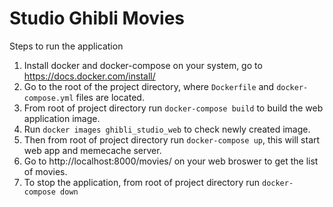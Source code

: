 # Studio Ghibli Movies

Steps to run the application
1. Install docker and docker-compose on your system, go to https://docs.docker.com/install/
2. Go to the root of the project directory, where `Dockerfile` and `docker-compose.yml` files are located.
3. From root of project directory run `docker-compose build` to build the web application image.
4. Run `docker images ghibli_studio_web` to check newly created image.
5. Then from root of project directory run `docker-compose up`, this will start web app and memecache server.
6. Go to http://localhost:8000/movies/ on your web broswer to get the list of movies.
7. To stop the application, from root of project directory run `docker-compose down`
